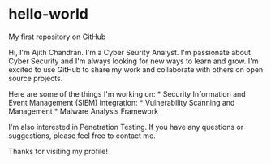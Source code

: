 # hello-world
My first repository on GitHub

Hi, I'm Ajith Chandran. I'm a Cyber Seurity Analyst. I'm passionate about Cyber Security and I'm always looking for new ways to learn and grow. I'm excited to use GitHub to share my work and collaborate with others on open source projects.

Here are some of the things I'm working on:
       * Security Information and Event Management (SIEM) Integration: 
       * Vulnerability Scanning and Management
       * Malware Analysis Framework
       
I'm also interested in Penetration Testing. If you have any questions or suggestions, please feel free to contact me.

Thanks for visiting my profile!
 
       
